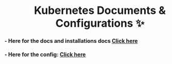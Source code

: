 <h1 align="center">Kubernetes Documents & Configurations ✨</h1>

#### - Here for the docs and installations docs [Click here](https://github.com/nnbaocuong99/k8s-docs-config/tree/main/docs)
#### - Here for the config: [Click here](https://github.com/nnbaocuong99/k8s-docs-config/tree/main/config)
